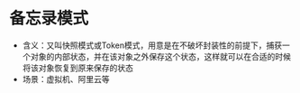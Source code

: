 
# 备忘录模式
- 含义：又叫快照模式或Token模式，用意是在不破坏封装性的前提下，捕获一个对象的内部状态，并在该对象之外保存这个状态，这样就可以在合适的时候将该对象恢复到原来保存的状态
- 场景：虚拟机、阿里云等